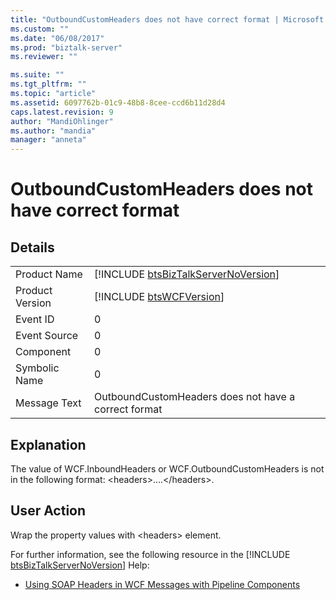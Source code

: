 ```yaml
---
title: "OutboundCustomHeaders does not have correct format | Microsoft Docs"
ms.custom: ""
ms.date: "06/08/2017"
ms.prod: "biztalk-server"
ms.reviewer: ""

ms.suite: ""
ms.tgt_pltfrm: ""
ms.topic: "article"
ms.assetid: 6097762b-01c9-48b8-8cee-ccd6b11d28d4
caps.latest.revision: 9
author: "MandiOhlinger"
ms.author: "mandia"
manager: "anneta"
---
```

# OutboundCustomHeaders does not have correct format
## Details  
  
|                 |                                                                                     |
|-----------------|-------------------------------------------------------------------------------------|
|  Product Name   | [!INCLUDE [btsBizTalkServerNoVersion](../includes/btsbiztalkservernoversion-md.md)] |
| Product Version |             [!INCLUDE [btsWCFVersion](../includes/btswcfversion-md.md)]             |
|    Event ID     |                                          0                                          |
|  Event Source   |                                          0                                          |
|    Component    |                                          0                                          |
|  Symbolic Name  |                                          0                                          |
|  Message Text   |                OutboundCustomHeaders does not have a correct format                 |
  
## Explanation  
 The value of WCF.InboundHeaders or WCF.OutboundCustomHeaders  is not in the following format: \<headers\>….\</headers\>.  
  
## User Action  
 Wrap the property values with \<headers\> element.  
  
 For further information, see the following resource in the [!INCLUDE [btsBizTalkServerNoVersion](../includes/btsbiztalkservernoversion-md.md)] Help:  
  
-   [Using SOAP Headers in WCF Messages with Pipeline Components](../core/using-soap-headers-in-wcf-messages-with-pipeline-components.md)